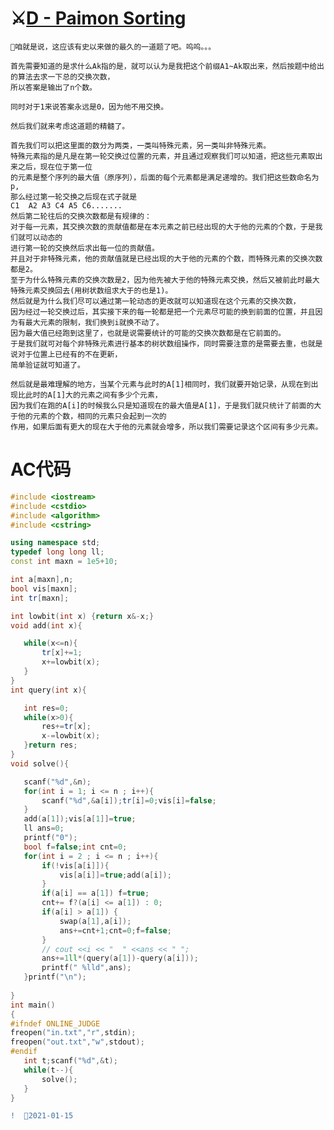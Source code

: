 ⚔️[D - Paimon Sorting](https://codeforces.com/gym/103470)
===
    🎣咱就是说，这应该有史以来做的最久的一道题了吧。呜呜。。。
  
    首先需要知道的是求什么Ak指的是，就可以认为是我把这个前缀A1~Ak取出来，然后按题中给出的算法去求一下总的交换次数，
    所以答案是输出了n个数。
  
    同时对于1来说答案永远是0，因为他不用交换。
  
    然后我们就来考虑这道题的精髓了。
  
    首先我们可以把这里面的数分为两类，一类叫特殊元素，另一类叫非特殊元素。
    特殊元素指的是凡是在第一轮交换过位置的元素，并且通过观察我们可以知道，把这些元素取出来之后，现在位于第一位
    的元素是整个序列的最大值（原序列），后面的每个元素都是满足递增的。我们把这些数命名为p,
    那么经过第一轮交换之后现在式子就是
    C1  A2 A3 C4 A5 C6.......
    然后第二轮往后的交换次数都是有规律的：
    对于每一元素，其交换次数的贡献值都是在本元素之前已经出现的大于他的元素的个数，于是我们就可以动态的
    进行第一轮的交换然后求出每一位的贡献值。
    并且对于非特殊元素，他的贡献值就是已经出现的大于他的元素的个数，而特殊元素的交换次数都是2。
    至于为什么特殊元素的交换次数是2，因为他先被大于他的特殊元素交换，然后又被前此时最大特殊元素交换回去(用树状数组求大于的也是1)。
    然后就是为什么我们尽可以通过第一轮动态的更改就可以知道现在这个元素的交换次数，
    因为经过一轮交换过后，其实接下来的每一轮都是把一个元素尽可能的换到前面的位置，并且因为有最大元素的限制，我们换到i就换不动了。
    因为最大值已经跑到这里了，也就是说需要统计的可能的交换次数都是在它前面的。
    于是我们就可对每个非特殊元素进行基本的树状数组操作，同时需要注意的是需要去重，也就是说对于位置上已经有的不在更新，
    简单验证就可知道了。
    
    然后就是最难理解的地方，当某个元素与此时的A[1]相同时，我们就要开始记录，从现在到出现比此时的A[1]大的元素之间有多少个元素，
    因为我们在跑的A[i]的时候我么只是知道现在的最大值是A[1]，于是我们就只统计了前面的大于他的元素的个数，相同的元素只会起到一次的
    作用，如果后面有更大的现在大于他的元素就会增多，所以我们需要记录这个区间有多少元素。
    
 AC代码
 ===
 ```C++
 #include <iostream>
#include <cstdio>
#include <algorithm>
#include <cstring>

using namespace std;
typedef long long ll;
const int maxn = 1e5+10;

int a[maxn],n;
bool vis[maxn];
int tr[maxn];

int lowbit(int x) {return x&-x;}
void add(int x){

	while(x<=n){
		tr[x]+=1;
		x+=lowbit(x);
	}
}
int query(int x){

	int res=0;
	while(x>0){
		res+=tr[x];
		x-=lowbit(x);
	}return res;
}
void solve(){

	scanf("%d",&n);
	for(int i = 1; i <= n ; i++){
		scanf("%d",&a[i]);tr[i]=0;vis[i]=false;
	}
	add(a[1]);vis[a[1]]=true;
	ll ans=0;
	printf("0");
	bool f=false;int cnt=0;
	for(int i = 2 ; i <= n ; i++){
		if(!vis[a[i]]){
			vis[a[i]]=true;add(a[i]);
		}
		if(a[i] == a[1]) f=true;
		cnt+= f?(a[i] <= a[1]) : 0;
		if(a[i] > a[1]) {
			swap(a[1],a[i]);
			ans+=cnt+1;cnt=0;f=false;
		}
		// cout <<i << "  " <<ans << " ";
		ans+=1ll*(query(a[1])-query(a[i]));
		printf(" %lld",ans);
	}printf("\n");
	
}
int main()
{
#ifndef ONLINE_JUDGE
freopen("in.txt","r",stdin);
freopen("out.txt","w",stdout);
#endif
	int t;scanf("%d",&t);
	while(t--){
		solve();
	}
}
 ```
 ```diff
 !  🥄2021-01-15
 ```
